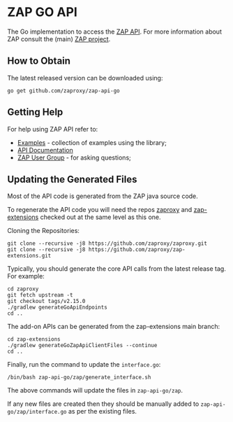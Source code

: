 # ZAP GO API

The Go implementation to access the [ZAP API](https://www.zaproxy.org/docs/api/). For more information
about ZAP consult the (main) [ZAP project](https://github.com/zaproxy/zaproxy/).

## How to Obtain

The latest released version can be downloaded using:

    go get github.com/zaproxy/zap-api-go

## Getting Help

For help using ZAP API refer to:
  * [Examples](https://github.com/zaproxy/zap-api-go/tree/master/example) - collection of examples using the library;
  * [API Documentation](https://www.zaproxy.org/docs/api/)
  * [ZAP User Group](https://groups.google.com/group/zaproxy-users) - for asking questions;

## Updating the Generated Files

Most of the API code is generated from the ZAP java source code.

To regenerate the API code you will need the repos [zaproxy](https://github.com/zaproxy/zaproxy) and [zap-extensions](https://github.com/zaproxy/zap-extensions) checked out at the same level as this one.

Cloning the Repositories:
```
git clone --recursive -j8 https://github.com/zaproxy/zaproxy.git
git clone --recursive -j8 https://github.com/zaproxy/zap-extensions.git
```

Typically, you should generate the core API calls from the latest release tag. For example:

```
cd zaproxy
git fetch upstream -t
git checkout tags/v2.15.0
./gradlew generateGoApiEndpoints
cd ..
```

The add-on APIs can be generated from the zap-extensions main branch:

```
cd zap-extensions
./gradlew generateGoZapApiClientFiles --continue
cd ..
```

Finally, run the command to update the `interface.go`:

```
/bin/bash zap-api-go/zap/generate_interface.sh
```

The above commands will update the files in `zap-api-go/zap`.

If any new files are created then they should be manually added to `zap-api-go/zap/interface.go` as per the existing files.